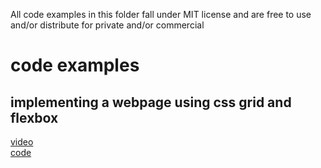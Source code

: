 All code examples in this folder fall under MIT license and are free to use and/or distribute for private and/or commercial

# code examples

## implementing a webpage using css grid and flexbox
[video]()  
[code]()



